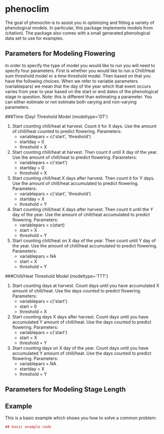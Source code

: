 
# phenoclim

The goal of phenoclim is to assist you in optimizing and fitting a variety of phenological models. In particular, this package implements models from (citation). The package also comes with a small generated phenological data set to use for examples.

## Parameters for Modeling Flowering

In order to specify the type of model you would like to run you will need to specify four parameters. First is whether you would like to run a Chill/Heat sum threshold model or a time threshold model. Then based on that you have the following choices. When we refer to variable parameters (variablepars) we mean that the day of the year which that event occurs varies from year to year based on the start or end dates of the phenological stage in question. Note: this is different than estimating a parameter. You can either estimate or not estimate both varying and non-varying parameters.
 
###Time (Day) Threshold Model (modeltype='DT')
1. Start counting chill/heat at harvest. Count it for X days. Use the amount of chill/heat counted to predict flowering. Parameters:
    * variablepars = c('start', 'threshold')
    * startday = 0
    * threshold = X
2. Start counting chill/heat at harvest. Then count it until X day of the year. Use the amount of chill/heat to predict flowering. Parameters:
    * variablepars = c('start')
    * startday = 0
    * threshold = X
3. Start counting chill/heat X days after harvest. Then count it for Y days. Use the amount of chill/heat accumulated to predict flowering. Parameters:
    * variablepars = c('start', 'threshold')
    * startday = X
    * threshold = Y
4. Start counting chill/heat X days after harvest. Then count it until the Y day of the year. Use the amount of chill/heat accumulated to predict flowering. Parameters:
    * variablepars = c(start)
    * start = X
    * threshold = Y
5. Start counting chill/heat on X day of the year. Then count until Y day of the year. Use the amount of chill/heat accumulated to predict flowering. Parameters:
    * variablepars = NA
    * start = X
    * threshold = Y

###Chill/Heat Threshold Model (modeltype='TTT')
1. Start counting days at harvest. Count days until you have accumulated X amount of chill/heat. Use the days counted to predict flowering. Parameters:
    * variablepars = c('start')
    * start = 0
    * threshold = X
2. Start counting days X days after harvest. Count days until you have accumulated Y amount of chill/heat. Use the days counted to predict flowering. Parameters:
    * variablepars = c('start')
    * start = X
    * threshold = Y
3. Start counting days on X day of the year. Count days until you have accumulated Y amount of chill/heat. Use the days counted to predict flowering. Parameters:
    * variablepars = NA
    * startday = X
    * threshold = Y


## Parameters for Modeling Stage Length
    




## Example

This is a basic example which shows you how to solve a common problem:

``` r
## basic example code
```
